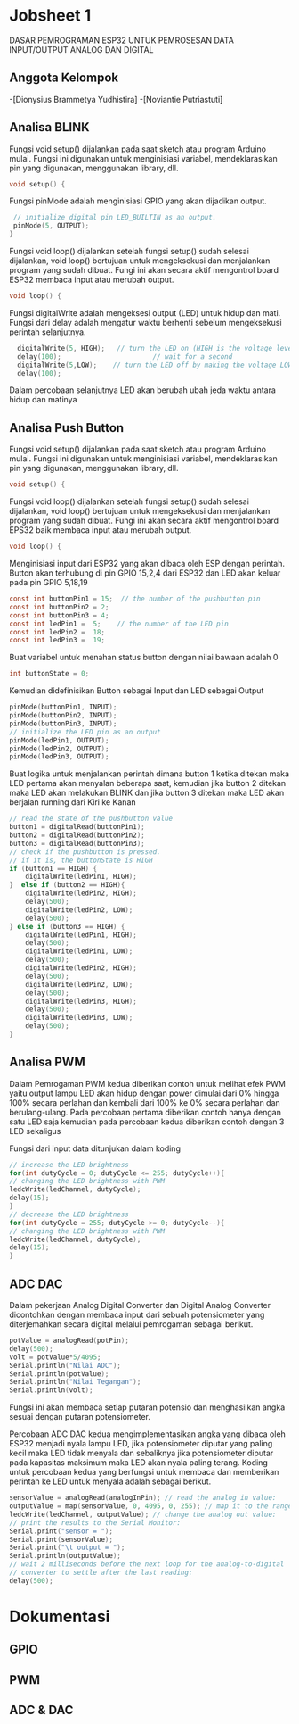 
# Jobsheet 1 
DASAR PEMROGRAMAN ESP32 UNTUK PEMROSESAN DATA INPUT/OUTPUT ANALOG DAN DIGITAL


## Anggota Kelompok

-[Dionysius Brammetya Yudhistira]
-[Noviantie Putriastuti]

## Analisa BLINK

Fungsi void setup() dijalankan pada saat sketch atau program Arduino mulai. Fungsi ini digunakan untuk menginisiasi variabel, mendeklarasikan pin yang digunakan, menggunakan library, dll.

```c
void setup() {
 ```
 
Fungsi pinMode adalah menginisiasi GPIO yang akan dijadikan output.

 ```c
  // initialize digital pin LED_BUILTIN as an output.
  pinMode(5, OUTPUT);
}
```

Fungsi void loop() dijalankan setelah fungsi setup() sudah selesai dijalankan, void loop() bertujuan untuk mengeksekusi dan menjalankan program yang sudah dibuat. Fungi ini akan secara aktif mengontrol board ESP32 membaca input atau merubah output.

```c
void loop() {
```

Fungsi digitalWrite adalah mengeksesi output (LED) untuk hidup dan mati.
Fungsi dari delay adalah mengatur waktu berhenti sebelum mengeksekusi perintah selanjutnya.
```c
  digitalWrite(5, HIGH);   // turn the LED on (HIGH is the voltage level)
  delay(100);                       // wait for a second
  digitalWrite(5,LOW);    // turn the LED off by making the voltage LOW
  delay(100);     
```

Dalam percobaan selanjutnya LED akan berubah ubah jeda waktu antara hidup dan matinya


## Analisa Push Button
Fungsi void setup() dijalankan pada saat sketch atau program Arduino mulai. Fungsi ini digunakan untuk menginisiasi variabel, mendeklarasikan pin yang digunakan, menggunakan library, dll.

```c
void setup() {
```
 
Fungsi void loop() dijalankan setelah fungsi setup() sudah selesai dijalankan, void loop() bertujuan untuk mengeksekusi dan menjalankan program yang sudah dibuat. Fungi ini akan secara aktif mengontrol board EPS32 baik membaca input atau merubah output.

```c
void loop() {
```

Menginisiasi input dari ESP32 yang akan dibaca oleh ESP dengan perintah. Button akan terhubung di pin GPIO 15,2,4 dari ESP32 dan LED akan keluar pada pin GPIO 5,18,19
```c
const int buttonPin1 = 15;  // the number of the pushbutton pin 
const int buttonPin2 = 2;
const int buttonPin3 = 4;
const int ledPin1 =  5;    // the number of the LED pin
const int ledPin2 =  18;
const int ledPin3 =  19;
```

Buat variabel untuk menahan status button dengan nilai bawaan adalah 0
```c
int buttonState = 0;
```

Kemudian didefinisikan Button sebagai Input dan LED sebagai Output
```c
pinMode(buttonPin1, INPUT);
pinMode(buttonPin2, INPUT);
pinMode(buttonPin3, INPUT);
// initialize the LED pin as an output 
pinMode(ledPin1, OUTPUT);
pinMode(ledPin2, OUTPUT);
pinMode(ledPin3, OUTPUT);
```

Buat logika untuk menjalankan perintah dimana button 1 ketika ditekan maka LED pertama akan menyalan beberapa saat, kemudian jika button 2 ditekan maka LED akan melakukan BLINK dan jika button 3 ditekan maka LED akan berjalan running dari Kiri ke Kanan
```c
// read the state of the pushbutton value 
button1 = digitalRead(buttonPin1); 
button2 = digitalRead(buttonPin2); 
button3 = digitalRead(buttonPin3); 
// check if the pushbutton is pressed. 
// if it is, the buttonState is HIGH 
if (button1 == HIGH) {
    digitalWrite(ledPin1, HIGH);
}  else if (button2 == HIGH){
    digitalWrite(ledPin2, HIGH);
    delay(500);
    digitalWrite(ledPin2, LOW);
    delay(500);
} else if (button3 == HIGH) {
    digitalWrite(ledPin1, HIGH);
    delay(500);
    digitalWrite(ledPin1, LOW);
    delay(500);
    digitalWrite(ledPin2, HIGH);
    delay(500);
    digitalWrite(ledPin2, LOW);
    delay(500);
    digitalWrite(ledPin3, HIGH);
    delay(500);
    digitalWrite(ledPin3, LOW);
    delay(500);
}
```

## Analisa PWM


Dalam Pemrogaman PWM kedua diberikan contoh untuk melihat efek PWM yaitu output lampu LED akan hidup dengan power dimulai dari 0% hingga 100% secara perlahan dan kembali dari 100% ke 0% secara perlahan dan berulang-ulang. Pada percobaan pertama diberikan contoh hanya dengan satu LED saja kemudian pada percobaan kedua diberikan contoh dengan 3 LED sekaligus

Fungsi dari input data ditunjukan dalam koding
```c
// increase the LED brightness
for(int dutyCycle = 0; dutyCycle <= 255; dutyCycle++){   
// changing the LED brightness with PWM 
ledcWrite(ledChannel, dutyCycle);
delay(15); 
}
// decrease the LED brightness
for(int dutyCycle = 255; dutyCycle >= 0; dutyCycle--){ 
// changing the LED brightness with PWM 
ledcWrite(ledChannel, dutyCycle);   
delay(15); 
}
```

## ADC DAC
Dalam pekerjaan Analog Digital Converter dan Digital Analog Converter dicontohkan dengan membaca input dari sebuah potensiometer yang diterjemahkan secara digital melalui pemrogaman sebagai berikut.
```c
potValue = analogRead(potPin); 
delay(500);
volt = potValue*5/4095;
Serial.println("Nilai ADC");
Serial.println(potValue);
Serial.println("Nilai Tegangan");
Serial.println(volt);
```
Fungsi ini akan membaca setiap putaran potensio dan menghasilkan angka sesuai dengan putaran potensiometer.

Percobaan ADC DAC kedua mengimplementasikan angka yang dibaca oleh ESP32 menjadi nyala lampu LED, jika potensiometer diputar yang paling kecil maka LED tidak menyala dan sebaliknya jika potensiometer diputar pada kapasitas maksimum maka LED akan nyala paling terang. Koding untuk percobaan kedua yang berfungsi untuk membaca dan memberikan perintah ke LED untuk menyala adalah sebagai berikut.
```c
sensorValue = analogRead(analogInPin); // read the analog in value:
outputValue = map(sensorValue, 0, 4095, 0, 255); // map it to the range of the analog out:
ledcWrite(ledChannel, outputValue); // change the analog out value:
// print the results to the Serial Monitor:
Serial.print("sensor = ");
Serial.print(sensorValue);
Serial.print("\t output = ");
Serial.println(outputValue);
// wait 2 milliseconds before the next loop for the analog-to-digital 
// converter to settle after the last reading:
delay(500);
```


# Dokumentasi
## GPIO

## PWM

## ADC & DAC
